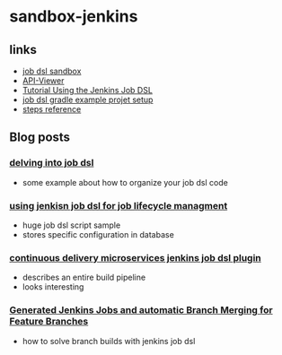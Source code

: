 # sandbox-jenkins

## links
* [job dsl sandbox](http://job-dsl.herokuapp.com/)
* [API-Viewer](https://jenkinsci.github.io/job-dsl-plugin/)
* [Tutorial Using the Jenkins Job DSL](https://github.com/jenkinsci/job-dsl-plugin/wiki/Tutorial---Using-the-Jenkins-Job-DSL)
* [job dsl gradle example projet setup](https://github.com/sheehan/job-dsl-gradle-example)
* [steps reference](https://jenkins.io/doc/pipeline/steps/)

## Blog posts
### [delving into job dsl](http://www.praqma.com/stories/delving-into-job-dsl/)
* some example about how to organize your job dsl code
 
### [using jenkisn job dsl for job lifecycle managment](https://blog.codecentric.de/en/2015/10/using-jenkins-job-dsl-for-job-lifecycle-management/)
* huge job dsl script sample
* stores specific configuration in database

### [continuous delivery microservices jenkins job dsl plugin](https://blog.codecentric.de/en/2015/01/continuous-delivery-microservices-jenkins-job-dsl-plugin/)
* describes an entire build pipeline
* looks interesting

### [Generated Jenkins Jobs and automatic Branch Merging for Feature Branches](https://blog.codecentric.de/en/2015/04/generated-jenkins-jobs-and-automatic-branch-merging-for-feature-branches/)
* how to solve branch builds with jenkins job dsl
